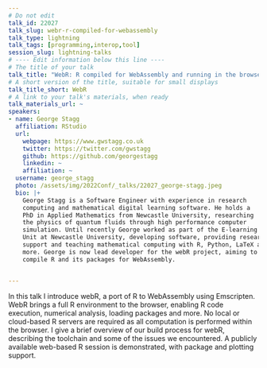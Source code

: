 ```yaml
---
# Do not edit
talk_id: 22027
talk_slug: webr-r-compiled-for-webassembly
talk_type: lightning
talk_tags: [programming,interop,tool]
session_slug: lightning-talks
# ---- Edit information below this line ----
# The title of your talk
talk_title: "WebR: R compiled for WebAssembly and running in the browser"
# A short version of the title, suitable for small displays
talk_title_short: WebR
# A link to your talk's materials, when ready
talk_materials_url: ~
speakers:
- name: George Stagg
  affiliation: RStudio
  url:
    webpage: https://www.gwstagg.co.uk
    twitter: https://twitter.com/gwstagg
    github: https://github.com/georgestagg
    linkedin: ~
    affiliation: ~
  username: george_stagg
  photo: /assets/img/2022Conf/_talks/22027_george-stagg.jpeg
  bio: |+
    George Stagg is a Software Engineer with experience in research
    computing and mathematical digital learning software. He holds a
    PhD in Applied Mathematics from Newcastle University, researching
    the physics of quantum fluids through high performance computer
    simulation. Until recently George worked as part of the E-learning
    Unit at Newcastle University, developing software, providing research
    support and teaching mathematical computing with R, Python, LaTeX and
    more. George is now lead developer for the webR project, aiming to
    compile R and its packages for WebAssembly.


---
```


<!-- ABSTRACT ----
Please write abstract below. You may use simple markdown (links, code style, bold, italics)
-->

In this talk I introduce webR, a port of R to WebAssembly using Emscripten.
WebR brings a full R environment to the browser, enabling R code execution,
numerical analysis, loading packages and more. No local or cloud-based R
servers are required as all computation is performed within the browser.
I give a brief overview of our build process for webR, describing the toolchain
and some of the issues we encountered. A publicly available web-based R session
is demonstrated, with package and plotting support.
